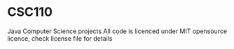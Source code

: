 # CSC110
Java Computer Science projects
All code is licenced under MIT opensource licence, check license file for details
